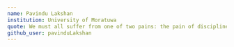 ```yaml
---
name: Pavindu Lakshan 
institution: University of Moratuwa 
quote: We must all suffer from one of two pains: the pain of discipline or the pain of regret.
github_user: pavinduLakshan
---
```

